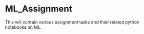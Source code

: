 # ML_Assignment
This will contain various assignment tasks and their related python notebooks on ML.
